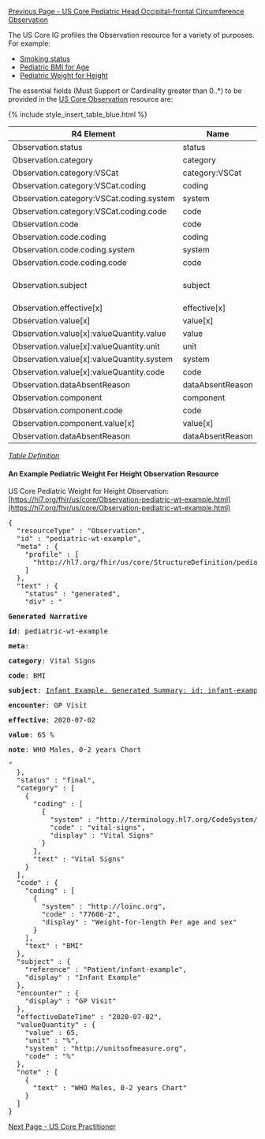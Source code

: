 <!-- USCorePediatricWeightforHeightObservation.md {% comment %}
*****************************************************************************************
*                            WARNING: DO NOT EDIT THIS FILE                             *
*                                                                                       *
* This file is generated by SUSHI. Any edits you make to this file will be overwritten. *
*                                                                                       *
* To change the contents of this file, edit the original source file at:                *
* ig-data/input/pagecontent/USCorePediatricWeightforHeightObservation.md                *
*****************************************************************************************
{% endcomment %} -->
[Previous Page - US Core Pediatric Head Occipital-frontal Circumference Observation](USCorePediatricHeadOccipital.html)

The US Core IG profiles the Observation resource for a variety of purposes. For example:
- [Smoking status](https://hl7.org/fhir/us/core/Observation-some-day-smoker.html)
- [Pediatric BMI for Age](http://hl7.org/fhir/us/core/Observation-pediatric-bmi-example.html)
- [Pediatric Weight for Height](https://hl7.org/fhir/us/core/Observation-pediatric-wt-example.html)

The essential fields (Must Support or Cardinality greater than 0..*) to be provided in the [US Core Observation](https://www.hl7.org/fhir/us/core/StructureDefinition-us-core-observation-lab.html) resource are:

{% include style_insert_table_blue.html %}

| R4 Element                                 | Name              | Cardinality | Type                               |
|--------------------------------------------|-------------------|:-----------:|------------------------------------|
|  Observation.status                        |  status           |     1..1    | code                               |
|  Observation.category                      |  category         |     1..*    | (Slice Definition)                 |
|  Observation.category:VSCat                |  category:VSCat   |     1..1    | CodeableConcept                    |
|  Observation.category:VSCat.coding         |  coding           |     1..*    | Coding                             |
|  Observation.category:VSCat.coding.system  |  system           |     1..1    | uri                                |
|  Observation.category:VSCat.coding.code    |  code             |     1..1    | code                               |
|  Observation.code                          |  code             |     1..1    | CodeableConcept                    |
|  Observation.code.coding                   |  coding           |     1..*    | Coding                             |
|  Observation.code.coding.system            |  system           |     1..1    | uri                                |
|  Observation.code.coding.code              |  code             |     1..1    | code                               |
|  Observation.subject                       |  subject          |     1..1    | Reference(US Core Patient Profile) |
|  Observation.effective[x]                  |  effective[x]     |     1..1    |                                    |
|  Observation.value[x]                      |  value[x]         |     0..1    | (Slice Definition)                 |
|  Observation.value[x]:valueQuantity.value  |  value            |     1..1    | decimal                            |
|  Observation.value[x]:valueQuantity.unit   |  unit             |     1..1    | string                             |
|  Observation.value[x]:valueQuantity.system |  system           |     1..1    | uri                                |
|  Observation.value[x]:valueQuantity.code   |  code             |     1..1    | code                               |
|  Observation.dataAbsentReason              |  dataAbsentReason |     0..1    | CodeableConcept                    |
|  Observation.component                     |  component        |     0..*    | BackboneElement                    |
|  Observation.component.code                |  code             |     1..1    | CodeableConcept                    |
|  Observation.component.value[x]            |  value[x]         |     0..1    |                                    |
|  Observation.dataAbsentReason              |  dataAbsentReason |     0..1    | CodeableConcept                    |

<i>[Table Definition](index.html#mapping-adjudicated-claims-and-encounter-information-to-clinical-resources)</i>

#### An Example Pediatric Weight For Height Observation Resource

US Core Pediatric Weight for Height Observation: [https://hl7.org/fhir/us/core/Observation-pediatric-wt-example.html](https://hl7.org/fhir/us/core/Observation-pediatric-wt-example.html)
<pre>
{
  "resourceType" : "Observation",
  "id" : "pediatric-wt-example",
  "meta" : {
    "profile" : [
      "http://hl7.org/fhir/us/core/StructureDefinition/pediatric-weight-for-height"
    ]
  },
  "text" : {
    "status" : "generated",
    "div" : "<div xmlns=\"http://www.w3.org/1999/xhtml\"><p><b>Generated Narrative</b></p><p><b>id</b>: pediatric-wt-example</p><p><b>meta</b>: </p><p></p><p><b>category</b>: <span title=\"Codes: {http://terminology.hl7.org/CodeSystem/observation-category vital-signs}\">Vital Signs</span></p><p><b>code</b>: <span title=\"Codes: {http://loinc.org 77606-2}\">BMI</span></p><p><b>subject</b>: <a href=\"Patient-infant-example.html\">Infant Example. Generated Summary: id: infant-example; Medical Record Number: 1032703 (USUAL); active; Infant Example ; ph: 555-555-5555(HOME); gender: male; birthDate: 2020-06-02</a></p><p><b>encounter</b>: <span>GP Visit</span></p><p><b>effective</b>: 2020-07-02</p><p><b>value</b>: 65 %</p><p><b>note</b>: WHO Males, 0-2 years Chart</p></div>"
  },
  "status" : "final",
  "category" : [
    {
      "coding" : [
        {
          "system" : "http://terminology.hl7.org/CodeSystem/observation-category",
          "code" : "vital-signs",
          "display" : "Vital Signs"
        }
      ],
      "text" : "Vital Signs"
    }
  ],
  "code" : {
    "coding" : [
      {
        "system" : "http://loinc.org",
        "code" : "77606-2",
        "display" : "Weight-for-length Per age and sex"
      }
    ],
    "text" : "BMI"
  },
  "subject" : {
    "reference" : "Patient/infant-example",
    "display" : "Infant Example"
  },
  "encounter" : {
    "display" : "GP Visit"
  },
  "effectiveDateTime" : "2020-07-02",
  "valueQuantity" : {
    "value" : 65,
    "unit" : "%",
    "system" : "http://unitsofmeasure.org",
    "code" : "%"
  },
  "note" : [
    {
      "text" : "WHO Males, 0-2 years Chart"
    }
  ]
}
</pre>




[Next Page - US Core Practitioner](USCorePractitioner.html)
